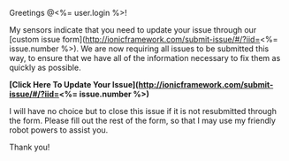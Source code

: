 Greetings @<%= user.login %>!

My sensors indicate that you need to update your issue through our [custom issue form](http://ionicframework.com/submit-issue/#/?iid=<%= issue.number %>). We are now requiring all issues to be submitted this way, to ensure that we have all of the information necessary to fix them as quickly as possible.

**[Click Here To Update Your Issue](http://ionicframework.com/submit-issue/#/?iid=<%= issue.number %>)**

I will have no choice but to close this issue if it is not resubmitted through the form. Please fill out the rest of the form, so that I may use my friendly robot powers to assist you.

Thank you!

<span ionic-issue-resubmit></span>
